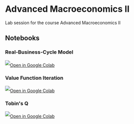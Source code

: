 # Advanced Macroeconomics II
Lab session for the course Advanced Macroeconomics II

## Notebooks
### Real-Business-Cycle Model
<a target="_blank" href="https://colab.research.google.com/github/SEPS-UniSG/advanced-macro-2/blob/master/RBC_Model.ipynb">
	<img src="https://i.ibb.co/2P3SLwK/colab.png"  style="padding-bottom:5px;" />Open in Google Colab</a>

### Value Function Iteration
<a target="_blank" href="https://colab.research.google.com/github/SEPS-UniSG/advanced-macro-2/blob/master/ValueFunctionIteration.ipynb">
	<img src="https://i.ibb.co/2P3SLwK/colab.png"  style="padding-bottom:5px;" />Open in Google Colab</a>

### Tobin's Q
<a target="_blank" href="https://colab.research.google.com/github/SEPS-UniSG/advanced-macro-2/blob/master/TobinsQ.ipynb">
	<img src="https://i.ibb.co/2P3SLwK/colab.png"  style="padding-bottom:5px;" />Open in Google Colab</a>